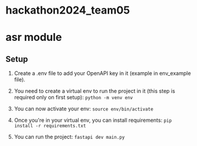 # hackathon2024_team05
# asr module

## Setup

1. Create a .env file to add your OpenAPI key in it (example in env_example file).
   
2. You need to create a virtual env to run the project in it (this step is required only on first setup): 
`python -m venv env`

3. You can now activate your env: 
`source env/bin/activate`

4. Once you're in your virtual env, you can install requirements:
`pip install -r requirements.txt`

5. You can run the project:
`fastapi dev main.py`
